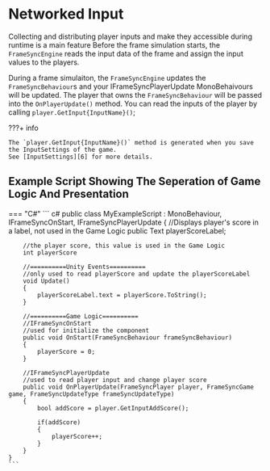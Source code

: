 # **Networked Input**

Collecting and distributing player inputs and make they accessible during runtime is a main feature
Before the frame simulation starts, the `FrameSyncEngine` reads the input data of the frame and assign the input values to the players. 

During a frame simulaiton, the `FrameSyncEngine` updates the `FrameSyncBehaviour`s and your IFrameSyncPlayerUpdate MonoBehaivours will be updated. The player that owns the `FrameSyncBehaviour` will be passed into the `OnPlayerUpdate()` method. You can read the inputs of the player by calling `player.GetInput{InputName}()`;

???+ info

    The `player.GetInput{InputName}()` method is generated when you save the InputSettings of the game.
    See [InputSettings][6] for more details.

## **Example Script Showing The Seperation of Game Logic And Presentation**
=== "C#"
    ``` c#
    public class MyExampleScript : MonoBehaviour, IFrameSyncOnStart, IFrameSyncPlayerUpdate
    {
        //Displays player's score in a label, not used in the Game Logic
        public Text playerScoreLabel;

        //the player score, this value is used in the Game Logic
        int playerScore

        //==========Unity Events==========
        //only used to read playerScore and update the playerScoreLabel
        void Update()
        {
            playerScoreLabel.text = playerScore.ToString();
        }

        //==========Game Logic==========
        //IFrameSyncOnStart
        //used for initialize the component
        public void OnStart(FrameSyncBehaviour frameSyncBehaviour)
        {
            playerScore = 0;
        }

        //IFrameSyncPlayerUpdate
        //used to read player input and change player score
        public void OnPlayerUpdate(FrameSyncPlayer player, FrameSyncGame game, FrameSyncUpdateType frameSyncUpdateType)
        {
            bool addScore = player.GetInputAddScore();

            if(addScore)
            {
                playerScore++;
            }
        }
    }
    ```
